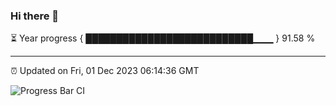 ### Hi there 👋

⏳ Year progress { ███████████████████████████▁▁▁ } 91.58 %

---

⏰ Updated on Fri, 01 Dec 2023 06:14:36 GMT

![Progress Bar CI](https://github.com/liununu/liununu/workflows/Progress%20Bar%20CI/badge.svg)
